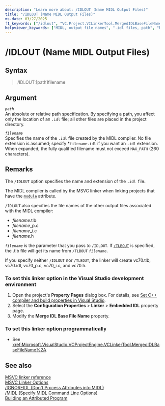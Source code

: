 ```yaml
---
description: "Learn more about: /IDLOUT (Name MIDL Output Files)"
title: "/IDLOUT (Name MIDL Output Files)"
ms.date: 03/27/2025
f1_keywords: ["/idlout", "VC.Project.VCLinkerTool.MergedIDLBaseFileName"]
helpviewer_keywords: ["MIDL, output file names", ".idl files, path", "MIDL", "/IDLOUT linker option", "IDL files, path", "-IDLOUT linker option", "IDLOUT linker option"]
---
```

# /IDLOUT (Name MIDL Output Files)

## Syntax

> /IDLOUT:[path\]filename

## Argument

*`path`*\
An absolute or relative path specification. By specifying a path, you affect only the location of an `.idl` file; all other files are placed in the project directory.

*`filename`*\
Specifies the name of the `.idl` file created by the MIDL compiler. No file extension is assumed; specify *`filename.idl` if you want an `.idl` extension. When expanded, the fully qualified filename must not exceed `MAX_PATH` (260 characters).

## Remarks

The `/IDLOUT` option specifies the name and extension of the `.idl `file.

The MIDL compiler is called by the MSVC linker when linking projects that have the [`module`](../../windows/attributes/module-cpp.md) attribute.

`/IDLOUT` also specifies the file names of the other output files associated with the MIDL compiler:

- *filename*.tlb
- *filename*_p.c
- *filename*_i.c
- *filename*.h

*`filename`* is the parameter that you pass to `/IDLOUT`. If [`/TLBOUT`](tlbout-name-dot-tlb-file.md) is specified, the .tlb file will get its name from `/TLBOUT` *`filename`*.

If you specify neither `/IDLOUT` nor `/TLBOUT`, the linker will create vc70.tlb, vc70.idl, vc70_p.c, vc70_i.c, and vc70.h.

### To set this linker option in the Visual Studio development environment

1. Open the project's **Property Pages** dialog box. For details, see [Set C++ compiler and build properties in Visual Studio](../working-with-project-properties.md).
1. Select the **Configuration Properties** > **Linker** > **Embedded IDL** property page.
1. Modify the **Merge IDL Base File Name** property.

### To set this linker option programmatically

- See <xref:Microsoft.VisualStudio.VCProjectEngine.VCLinkerTool.MergedIDLBaseFileName%2A>.

## See also

[MSVC linker reference](linking.md)\
[MSVC Linker Options](linker-options.md)\
[/IGNOREIDL (Don't Process Attributes into MIDL)](ignoreidl-don-t-process-attributes-into-midl.md)\
[/MIDL (Specify MIDL Command Line Options)](midl-specify-midl-command-line-options.md)\
[Building an Attributed Program](../../windows/attributes/cpp-attributes-com-net.md)
